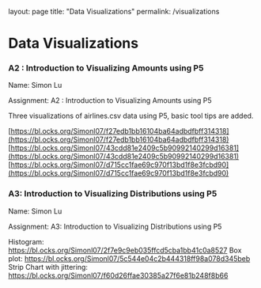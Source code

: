 layout: page
title: "Data Visualizations"
permalink: /visualizations

# Data Visualizations


### A2 : Introduction to Visualizing Amounts using P5

Name: Simon Lu 

Assignment: A2 : Introduction to Visualizing Amounts using P5

Three visualizations of airlines.csv data using P5, basic tool tips are added.

[https://bl.ocks.org/Simonl07/f27edb1bb16104ba64adbdfbff314318](https://bl.ocks.org/Simonl07/f27edb1bb16104ba64adbdfbff314318)
[https://bl.ocks.org/Simonl07/43cdd81e2409c5b90992140299d16381](https://bl.ocks.org/Simonl07/43cdd81e2409c5b90992140299d16381)
[https://bl.ocks.org/Simonl07/d715cc1fae69c970f13bd1f8e3fcbd90](https://bl.ocks.org/Simonl07/d715cc1fae69c970f13bd1f8e3fcbd90)

### A3: Introduction to Visualizing Distributions using P5

Name: Simon Lu

Assignment: A3: Introduction to Visualizing Distributions using P5

Histogram: https://bl.ocks.org/Simonl07/2f7e9c9eb035ffcd5cba1bb41c0a8527
Box plot: https://bl.ocks.org/Simonl07/5c544e04c2b444318ff98a078d345beb
Strip Chart with jittering: https://bl.ocks.org/Simonl07/f60d26ffae30385a27f6e81b248f8b66

